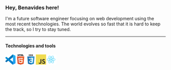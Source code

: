 ### Hey, Benavides here!
I'm a future software engineer focusing on web development using the most recent technologies. The world evolves so fast that it is hard to keep the track, so I try to stay tuned.
- - -
#### Technologies and tools
<a href="https://code.visualstudio.com/">
  <img align="left" src="https://raw.githubusercontent.com/github/explore/main/topics/visual-studio-code/visual-studio-code.png" alt="Visual Studio Code" width="32px" />
</a>
<img align="left" src="https://raw.githubusercontent.com/github/explore/main/topics/html/html.png" alt="HyperText  Markup Language" width="32px" />

<a href="https://developer.mozilla.org/en-US/docs/Web/CSS" >
  <img align="left" src="https://raw.githubusercontent.com/github/explore/main/topics/css/css.png" alt="Cascade Style Sheet" width="32px" />
</a>

<img align="left" src="https://raw.githubusercontent.com/github/explore/main/topics/javascript/javascript.png" alt="JavaScript" width="32px" />

<img align="left" src="https://raw.githubusercontent.com/github/explore/main/topics/react/react.png" alt="React.js" width="32px" />
